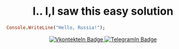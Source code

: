 <div align="center"><h1>I.. I,I saw this easy solution</h1></div>

```Ruby
Console.WriteLine("Hello, Russia!");
```


<div id="badges" align="center">
  <a href="https://vk.com/podsq">
    <img src="https://img.shields.io/badge/LinkedIn-blue?style=for-the-badge&logo=linkedin&logoColor=white" alt="VkontekteIn Badge"/>
  </a>
  <a href="https://t.me/winsShame">
    <img src="https://img.shields.io/badge/Telegram-2CA5E0?style=for-the-badge&logo=telegram&logoColor=white" alt="TelegramIn Badge"/>
  </a>
</div>
<div id="peoples" align="center">
<img src="https://img.shields.io/static/v1?label=Profile%20views&message=123&color=blue" alt=""/>
</div>


